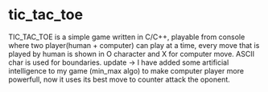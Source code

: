 # tic_tac_toe
TIC_TAC_TOE is a simple game written in C/C++, playable from console where two player(human + computer) can play at a time, every move that is played by human is shown in O character and X for computer move. ASCII char is used for boundaries.
update -> I have added some artificial intelligence to my game (min_max algo) to make computer player more powerfull, now it uses its best move to counter attack the oponent.
